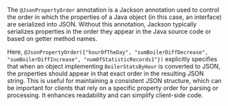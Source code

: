 The `@JsonPropertyOrder` annotation is a Jackson annotation used to control the order in which the properties of a Java object (in this case, an interface) are serialized into JSON.  Without this annotation, Jackson typically serializes properties in the order they appear in the Java source code or based on getter method names.  

Here, `@JsonPropertyOrder({"hourOfTheDay", "sumBoilerDiffDecrease", "sumBoilerDiffIncrease", "numOfStatisticRecords1"})` explicitly specifies that when an object implementing `BoilerStatsByHour` is converted to JSON, the properties should appear in that exact order in the resulting JSON string.  This is useful for maintaining a consistent JSON structure, which can be important for clients that rely on a specific property order for parsing or processing.  It enhances readability and can simplify client-side code.
